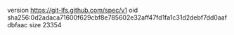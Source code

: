 version https://git-lfs.github.com/spec/v1
oid sha256:0d2adaca71600f629cbf8e785602e32aff47fd1fa1c31d2debf7dd0aafdbfaac
size 23354

